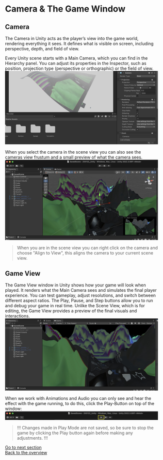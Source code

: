 # Camera & The Game Window

## Camera
The Camera in Unity acts as the player’s view into the game world, rendering everything it sees. It defines what is visible on screen, including perspective, depth, and field of view. 

Every Unity scene starts with a Main Camera, which you can find in the Hierarchy panel. You can adjust its properties in the Inspector, such as position, projection type (perspective or orthographic) or the field of view.
![](images/camera.jpeg)

When you select the camera in the scene view you can also see the cameras view frustum and a small preview of what the camera sees. 
![](images/camera1.jpeg)

> When you are in the scene view you can right click on the camera and choose "Align to View", this aligns the camera to your current scene view.

## Game View
The Game View window in Unity shows how your game will look when played. It renders what the Main Camera sees and simulates the final player experience. You can test gameplay, adjust resolutions, and switch between different aspect ratios. The Play, Pause, and Step buttons allow you to run and debug your game in real time. Unlike the Scene View, which is for editing, the Game View provides a preview of the final visuals and interactions. 
![](images/camera2.jpeg)

When we work with Animations and Audio you can only see and hear the effect with the game running, to do this, click the Play-Button on top of the window: 
![](images/camera3.jpeg)

> !!! Changes made in Play Mode are not saved, so be sure to stop the game by clicking the Play button again before making any adjustments. !!! 

[Go to next section](3_VisualEffects.md)\
[Back to the overview](readme.md)